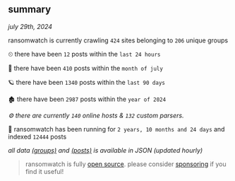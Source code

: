 
## summary
_july 29th, 2024_

ransomwatch is currently crawling `424` sites belonging to `206` unique groups

⏲ there have been `12` posts within the `last 24 hours`

🦈 there have been `410` posts within the `month of july`

🪐 there have been `1340` posts within the `last 90 days`

🏚 there have been `2987` posts within the `year of 2024`

_⚙️ there are currently `140` online hosts & `132` custom parsers._

🦕 ransomwatch has been running for `2 years, 10 months and 24 days` and indexed `12444` posts

_all data  [(groups)](http://ransomwhat.telemetry.ltd/groups) and [(posts)](http://ransomwhat.telemetry.ltd/posts) is available in JSON (updated hourly)_

> ransomwatch is fully [open source](https://github.com/joshhighet/ransomwatch#ransomwatch--). please consider [sponsoring](https://github.com/sponsors/joshhighet) if you find it useful!
